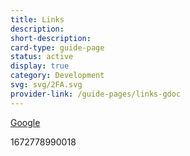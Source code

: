 ```yaml
---
title: Links
description: 
short-description: 
card-type: guide-page
status: active
display: true
category: Development
svg: svg/2FA.svg
provider-link: /guide-pages/links-gdoc
---
```

<div class="content-section">
<div class="section-container" markdown="1">

[Google](https://google.com)
</div>
</div> 1672778990018